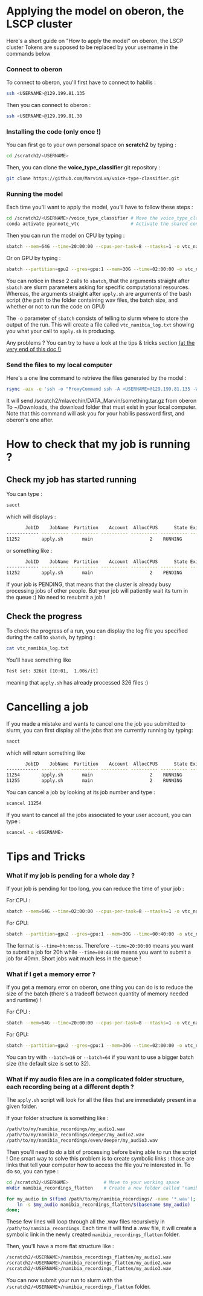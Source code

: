 # Applying the model on oberon, the LSCP cluster

Here's a short guide on "How to apply the model" on oberon, the LSCP cluster
Tokens <USERNAME> are supposed to be replaced by your username in the commands below

### Connect to oberon

To connect to oberon, you'll first have to connect to habilis :

```bash
ssh <USERNAME>@129.199.81.135 
```

Then you can connect to oberon :

```bash
ssh <USERNAME>@129.199.81.30
```

### Installing the code (only once !)

You can first go to your own personal space on **scratch2** by typing :

```bash
cd /scratch2/<USERNAME>
```

Then, you can clone the **voice_type_classifier** git repository :

```bash
git clone https://github.com/MarvinLvn/voice-type-classifier.git
```

### Running the model

Each time you'll want to apply the model, you'll have to follow these steps :

```bash
cd /scratch2/<USERNAME>/voice_type_classifier # Move the voice_type_classifier folder
conda activate pyannote_vtc                   # Activate the shared conda environment kindly created by Julien Karadayi
```

Then you can run the model on CPU by typing :

```bash
sbatch --mem=64G --time=20:00:00 --cpus-per-task=8 --ntasks=1 -o vtc_namibia_log.txt ./apply.sh /path/to/my/namibia_recordings --device=cpu
```

Or on GPU by typing :

```bash
sbatch --partition=gpu2 --gres=gpu:1 --mem=30G --time=02:00:00 -o vtc_namibia_log.txt ./apply.sh /path/to/my/namibia_recordings --device=gpu
```

You can notice in these 2 calls to `sbatch`, that the arguments straight after `sbatch` are slurm parameters asking for specific computational resources.
Whereas, the arguments straight after `apply.sh` are arguments of the bash script (the path to the folder containing wav files, the batch size, and whether or not to run the code on GPU)

The `-o` parameter of `sbatch` consists of telling to slurm where to store the output of the run. This will create a file called `vtc_namibia_log.txt` showing you what your call to `apply.sh` is producing.

Any problems ? You can try to have a look at the tips & tricks section [(at the very end of this doc !)](#tips-and-tricks)

### Send the files to my local computer

Here's a one line command to retrieve the files generated by the model :

```bash
rsync -azv -e 'ssh -o "ProxyCommand ssh -A <USERNAME>@129.199.81.135 -W %h:%p"' <USERNAME>@129.199.81.30:/scratch2/mlavechin/DATA_Marvin/something.tar.gz ~/Downloads
```

It will send /scratch2/mlavechin/DATA_Marvin/something.tar.gz from oberon
To ~/Downloads, the download folder that must exist in your local computer.
Note that this command will ask you for your habilis password first, and oberon's one after.


# How to check that my job is running ? 

## Check my job has started running

You can type :

```bash
sacct
```

which will displays :

```bash
       JobID    JobName  Partition    Account  AllocCPUS      State ExitCode 
------------ ---------- ---------- ---------- ---------- ---------- -------- 
11252        apply.sh       main                     2    RUNNING      0:0
```

or something like :

```bash
       JobID    JobName  Partition    Account  AllocCPUS      State ExitCode 
------------ ---------- ---------- ---------- ---------- ---------- -------- 
11252        apply.sh       main                     2    PENDING      0:0
```

If your job is PENDING, that means that the cluster is already busy processing jobs of other people. But your job will patiently wait its turn in the queue :) No need to resubmit a job !

## Check the progress

To check the progress of a run, you can display the log file you specified during the call to `sbatch`, by typing :

```bash
cat vtc_namibia_log.txt
```

You'll have something like 

```bash
Test set: 326it [10:01,  1.00s/it]
```

meaning that `apply.sh` has already processed 326 files :)

# Cancelling a job

If you made a mistake and wants to cancel one the job you submitted to slurm, you can first display all the jobs that are currently running by typing:

```bash
sacct
```

which will return something like 

```bash
       JobID    JobName  Partition    Account  AllocCPUS      State ExitCode 
------------ ---------- ---------- ---------- ---------- ---------- -------- 
11254        apply.sh       main                     2    RUNNING      0:0
11255        apply.sh       main                     2    RUNNING      0:0
```

You can cancel a job by looking at its job number and type : 

```bash
scancel 11254
```

If you want to cancel all the jobs associated to your user account, you can type :

```bash
scancel -u <USERNAME>
```

# Tips and Tricks

### What if my job is pending for a whole day ?

If your job is pending for too long, you can reduce the time of your job :

For CPU :
```bash
sbatch --mem=64G --time=02:00:00 --cpus-per-task=8 --ntasks=1 -o vtc_namibia_log.txt ./apply.sh /path/to/my/namibia_recordings --device=cpu
```

For GPU:
```bash
sbatch --partition=gpu2 --gres=gpu:1 --mem=30G --time=00:40:00 -o vtc_namibia_log.txt ./apply.sh /path/to/my/namibia_recordings --device=gpu
```

The format is ``--time=hh:mm:ss``. Therefore `--time=20:00:00` means you want to submit a job for 20h while `--time=00:40:00` means you want to submit a job for 40mn.
Short jobs wait much less in the queue !

### What if I get a memory error ?

If you get a memory error on oberon, one thing you can do is to reduce the size of the batch (there's a tradeoff between quantity of memory needed and runtime) ! 

For CPU :
```bash
sbatch --mem=64G --time=20:00:00 --cpus-per-task=8 --ntasks=1 -o vtc_namibia_log.txt ./apply.sh /path/to/my/namibia_recordings --device=cpu --batch=8
```

For GPU:
```bash
sbatch --partition=gpu2 --gres=gpu:1 --mem=30G --time=02:00:00 -o vtc_namibia_log.txt ./apply.sh /path/to/my/namibia_recordings --device=gpu --batch=8
```

You can try with `--batch=16` or `--batch=64` if you want to use a bigger batch size (the default size is set to 32). 

### What if my audio files are in a complicated folder structure, each recording being at a different depth ?

The `apply.sh` script will look for all the files that are immediately present in a given folder.


If your folder structure is something like :

```bash
/path/to/my/namibia_recordings/my_audio1.wav
/path/to/my/namibia_recordings/deeper/my_audio2.wav
/path/to/my/namibia_recordings/even/deeper/my_audio3.wav
```

Then you'll need to do a bit of processing before being able to run the script !
One smart way to solve this problem is to create symbolic links : those are links that tell your computer how to access the file you're interested in.
To do so, you can type :

```bash
cd /scratch2/<USERNAME>             # Move to your working space
mkdir namibia_recordings_flatten    # Create a new folder called "namibia_recordings_flatten"

for my_audio in $(find /path/to/my/namibia_recordings/ -name '*.wav'); do
    ln -s $my_audio namibia_recordings_flatten/$(basename $my_audio)
done;
```

These few lines will loop through all the .wav files recursively in `/path/to/namibia_recordings`.
Each time it will find a .wav file, it will create a symbolic link in the newly created `namibia_recordings_flatten` folder.

Then, you'll have a more flat structure like :

```bash
/scratch2/<USERNAME>/namibia_recordings_flatten/my_audio1.wav
/scratch2/<USERNAME>/namibia_recordings_flatten/my_audio2.wav
/scratch2/<USERNAME>/namibia_recordings_flatten/my_audio3.wav
``` 

You can now submit your run to slurm with the `/scratch2/<USERNAME>/namibia_recordings_flatten` folder.
